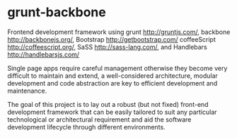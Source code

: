 grunt-backbone
===============

Frontend development framework using grunt http://gruntjs.com/, backbone http://backbonejs.org/, Bootstrap http://getbootstrap.com/ coffeeScript http://coffeescript.org/, SaSS http://sass-lang.com/, and Handlebars http://handlebarsjs.com/

Single page apps require careful management otherwise they become very difficult to maintain and extend, a well-considered architecture, modular development and code abstraction are key to efficient development and maintenance.

The goal of this project is to lay out a robust (but not fixed) front-end development framework that can be easily tailored to suit any particular technological or architectural requirement and aid the software development lifecycle through different environments.